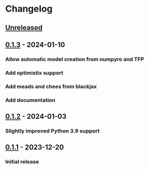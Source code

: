 # Changelog

<!--

Changelog follow the https://keepachangelog.com/ standard (at least the headers)

This allow to:

* auto-parsing release notes during the automated releases from github-action:
  https://github.com/marketplace/actions/pypi-github-auto-release
* Have clickable headers in the rendered markdown

To release a new version (e.g. from `1.0.0` -> `2.0.0`):

* Create a new `# [2.0.0] - YYYY-MM-DD` header and add the current
  `[Unreleased]` notes.
* At the end of the file:
  * Define the new link url:
  `[2.0.0]: https://github.com/jax-ml/bayeux/compare/v1.0.0...v2.0.0`
  * Update the `[Unreleased]` url: `v1.0.0...HEAD` -> `v2.0.0...HEAD`

-->

## [Unreleased]

## [0.1.3] - 2024-01-10

### Allow automatic model creation from numpyro and TFP
### Add optimistix support
### Add meads and chees from blackjax
### Add documentation

## [0.1.2] - 2024-01-03

### Slightly improved Python 3.9 support

## [0.1.1] - 2023-12-20

### Initial release

[Unreleased]: https://github.com/jax-ml/bayeux/compare/v0.1.3...HEAD
[0.1.3]: https://github.com/jax-ml/bayeux/releases/tag/v0.1.3
[0.1.2]: https://github.com/jax-ml/bayeux/releases/tag/v0.1.2
[0.1.1]: https://github.com/jax-ml/bayeux/releases/tag/v0.1.1
